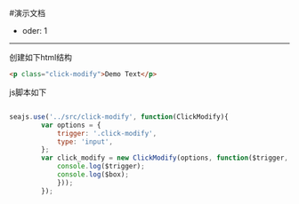 #演示文档
- oder: 1

---

创建如下html结构

```html
<p class="click-modify">Demo Text</p>
```

js脚本如下

```javascript

seajs.use('../src/click-modify', function(ClickModify){
        var options = {
            trigger: '.click-modify',
            type: 'input',
        };
        var click_modify = new ClickModify(options, function($trigger, $box){
            console.log($trigger);
            console.log($box);
            }));
        });
```
